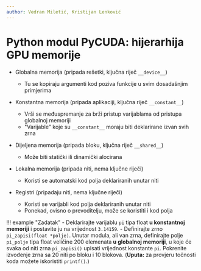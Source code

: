 ```yaml
---
author: Vedran Miletić, Kristijan Lenković
---
```


# Python modul PyCUDA: hijerarhija GPU memorije

- Globalna memorija (pripada rešetki, ključna riječ `__device__`)

    - Tu se kopiraju argumenti kod poziva funkcije u svim dosadašnjim primjerima

- Konstantna memorija (pripada aplikaciji, ključna riječ `__constant__`)

    - Vrši se međuspremanje za brži pristup varijablama od pristupa globalnoj memoriji
    - "Varijable" koje su `__constant__` moraju biti deklarirane izvan svih zrna

- Dijeljena memorija (pripada bloku, ključna riječ `__shared__`)

    - Može biti statički ili dinamički alocirana

- Lokalna memorija (pripada niti, nema ključne riječi)

    - Koristi se automatski kod polja deklariranih unutar niti

- Registri (pripadaju niti, nema ključne riječi)

    - Koristi se varijabli kod polja deklariranih unutar niti
    - Ponekad, ovisno o prevoditelju, može se koristiti i kod polja

!!! example "Zadatak"
    - Deklarirajte varijablu `pi` tipa float **u konstantnoj memoriji** i postavite ju na vrijednost `3.14159`.
    - Definirajte zrno `pi_zapisi(float *polje)`. Unutar modula, ali van zrna, definirajte polje `pi_polje` tipa float veličine 200 elemenata **u globalnoj memoriji**, u koje će svaka od niti zrna `pi_zapisi()` upisati vrijednost konstante `pi`. Pokrenite izvođenje zrna sa 20 niti po bloku i 10 blokova. (**Uputa:** za provjeru točnosti koda možete iskoristiti `printf()`.)
